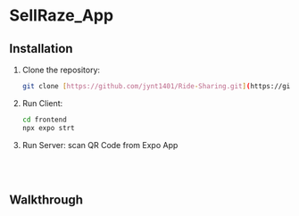 # SellRaze_App


## Installation

1. Clone the repository:

   ```bash
   git clone [https://github.com/jynt1401/Ride-Sharing.git](https://github.com/jynt1401/SellRaze_App.git)

2. Run Client:

   ```bash
   cd frontend
   npx expo strt

3. Run Server:
   scan QR Code from Expo App 

<br>
<br>

## Walkthrough

